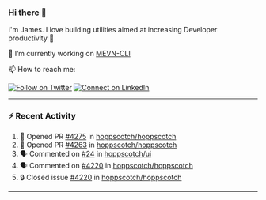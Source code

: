### Hi there 👋

I'm James. I love building utilities aimed at increasing Developer productivity :raised_hands: 

🔭 I’m currently working on [MEVN-CLI](https://github.com/madlabsinc/mevn-cli)

📫 How to reach me:

[![Follow on Twitter](https://img.shields.io/badge/--twitter?label=Twitter&logo=Twitter&style=social)](https://twitter.com/james_madhacks) [![Connect on LinkedIn](https://img.shields.io/badge/--linkedin?label=LinkedIn&logo=LinkedIn&style=social)](https://www.linkedin.com/in/jamesgeorge007)

---

### :zap: Recent Activity

<!--START_SECTION:activity-->
1. 💪 Opened PR [#4275](https://github.com/hoppscotch/hoppscotch/pull/4275) in [hoppscotch/hoppscotch](https://github.com/hoppscotch/hoppscotch)
2. 💪 Opened PR [#4263](https://github.com/hoppscotch/hoppscotch/pull/4263) in [hoppscotch/hoppscotch](https://github.com/hoppscotch/hoppscotch)
3. 🗣 Commented on [#24](https://github.com/hoppscotch/ui/pull/24#issuecomment-2278517270) in [hoppscotch/ui](https://github.com/hoppscotch/ui)
4. 🗣 Commented on [#4220](https://github.com/hoppscotch/hoppscotch/issues/4220#issuecomment-2276327196) in [hoppscotch/hoppscotch](https://github.com/hoppscotch/hoppscotch)
5. 🔒 Closed issue [#4220](https://github.com/hoppscotch/hoppscotch/issues/4220) in [hoppscotch/hoppscotch](https://github.com/hoppscotch/hoppscotch)
<!--END_SECTION:activity-->

---

<!--
**jamesgeorge007/jamesgeorge007** is a ✨ _special_ ✨ repository because its `README.md` (this file) appears on your GitHub profile.

Here are some ideas to get you started:

- 🌱 I’m currently learning ...
- 👯 I’m looking to collaborate on ...
- 🤔 I’m looking for help with ...
- 💬 Ask me about ...
- 😄 Pronouns: ...
- ⚡ Fun fact: ...
-->
